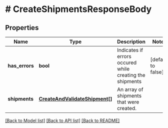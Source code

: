 # # CreateShipmentsResponseBody

## Properties

Name | Type | Description | Notes
------------ | ------------- | ------------- | -------------
**has_errors** | **bool** | Indicates if errors occured while creating the shipments | [default to false]
**shipments** | [**CreateAndValidateShipment[]**](CreateAndValidateShipment.md) | An array of shipments that were created. | 

[[Back to Model list]](../../README.md#documentation-for-models) [[Back to API list]](../../README.md#documentation-for-api-endpoints) [[Back to README]](../../README.md)


